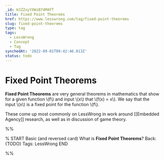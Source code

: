 ```yaml
---
_id: HJZZxyYXWzB74M4FT
title: Fixed Point Theorems
href: https://www.lesswrong.com/tag/fixed-point-theorems
slug: fixed-point-theorems
type: tag
tags:
  - LessWrong
  - Concept
  - Tag
synchedAt: '2022-09-01T09:42:46.013Z'
status: todo
---
```


# Fixed Point Theorems

**Fixed Point Theorems** are very general theorems in mathematics that show for a given function \\(f\\) and input \\(x\\) that \\(f(x) = x\\). We say that the input \\(x\\) is a fixed point for the function \\(f\\).

These come up most commonly on LessWrong in work around [[Embedded Agency]] research, as well as in discussion of game theory.


%%

% START
Basic (and reversed card)
What is **Fixed Point Theorems**?
Back: {TODO}
Tags: LessWrong
END
<!--ID: 1663157031951-->


%%
	
